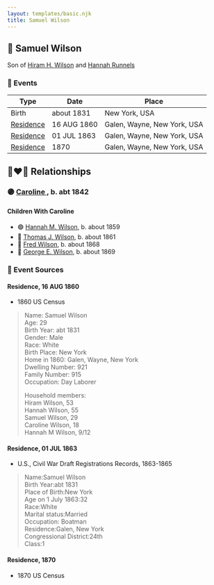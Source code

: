 ```yaml
---
layout: templates/basic.njk
title: Samuel Wilson
---
```

## 🔵 Samuel Wilson

Son of [Hiram H. Wilson](/people/8/82044077) and [Hannah Runnels](/people/9/9135776)

### 📆 Events

Type | Date | Place
------ | ------ | ------
Birth | about 1831 | New York, USA
[Residence](#event-event-0) | 16 AUG 1860 | Galen, Wayne, New York, USA
[Residence](#event-event-1) | 01 JUL 1863 | Galen, Wayne, New York, USA
[Residence](#event-event-2) | 1870 | Galen, Wayne, New York, USA

## 👩‍❤️‍👨 Relationships

### 🟣 [Caroline ](/people/4/42501514), b. abt 1842

#### Children With Caroline
* 🟣 [Hannah M. Wilson](/people/9/97992363), b. about 1859
* 🔵 [Thomas J. Wilson](/people/5/56990191), b. about 1861
* 🔵 [Fred Wilson](/people/4/44161340), b. about 1868
* 🔵 [George E. Wilson](/people/5/52481817), b. about 1869
### 📰 Event Sources

#### <a id="event-event-0"></a> Residence, 16 AUG 1860
* 1860 US Census
>   
  > Name: Samuel Wilson  
  > Age: 29  
  > Birth Year: abt 1831  
  > Gender: Male  
  > Race: White  
  > Birth Place: New York  
  > Home in 1860: Galen, Wayne, New York  
  > Dwelling Number: 921  
  > Family Number: 915  
  > Occupation: Day Laborer  
  >   
  > Household members:  
  > Hiram Wilson, 53  
  > Hannah Wilson, 55  
  > Samuel Wilson, 29  
  > Caroline Wilson, 18  
  > Hannah M Wilson, 9/12  
  >

#### <a id="event-event-1"></a> Residence, 01 JUL 1863
* U.S., Civil War Draft Registrations Records, 1863-1865
>   
  > Name:Samuel Wilson  
  > Birth Year:abt 1831  
  > Place of Birth:New York  
  > Age on 1 July 1863:32  
  > Race:White  
  > Marital status:Married  
  > Occupation: Boatman  
  > Residence:Galen, New York  
  > Congressional District:24th  
  > Class:1

#### <a id="event-event-2"></a> Residence, 1870
* 1870 US Census
